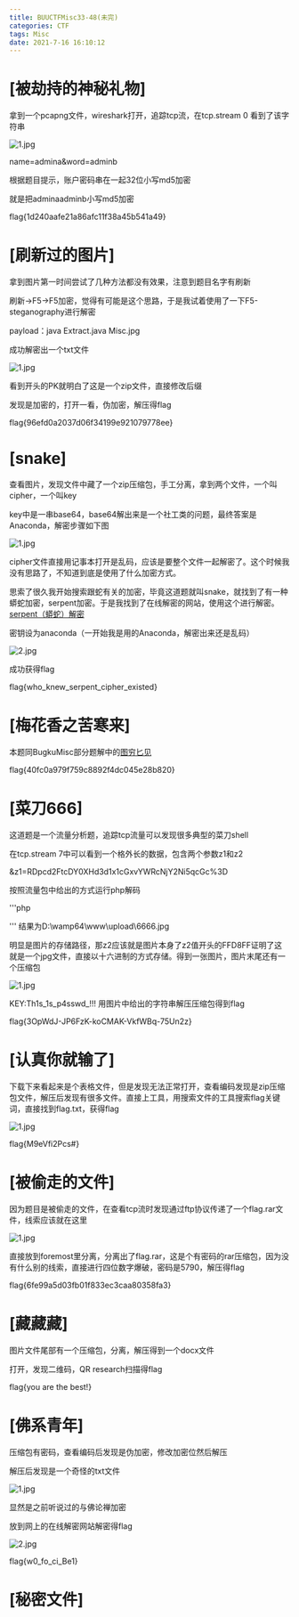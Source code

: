 ```yaml
---
title: BUUCTFMisc33-48(未完)
categories: CTF
tags: Misc
date: 2021-7-16 16:10:12
---
```

# [被劫持的神秘礼物]

拿到一个pcapng文件，wireshark打开，追踪tcp流，在tcp.stream 0 看到了该字符串

![1.jpg](https://i.loli.net/2021/07/16/iHfSYMgvFVpLU8q.jpg)

name=admina&word=adminb

根据题目提示，账户密码串在一起32位小写md5加密

就是把adminaadminb小写md5加密

flag{1d240aafe21a86afc11f38a45b541a49}









# [刷新过的图片]

拿到图片第一时间尝试了几种方法都没有效果，注意到题目名字有刷新

刷新->F5->F5加密，觉得有可能是这个思路，于是我试着使用了一下F5-steganography进行解密

payload：java Extract.java Misc.jpg

成功解密出一个txt文件

![1.jpg](https://i.loli.net/2021/07/16/iO1k2PcqrnusAvK.jpg)

看到开头的PK就明白了这是一个zip文件，直接修改后缀

发现是加密的，打开一看，伪加密，解压得flag

flag{96efd0a2037d06f34199e921079778ee}









# [snake]

查看图片，发现文件中藏了一个zip压缩包，手工分离，拿到两个文件，一个叫cipher，一个叫key

key中是一串base64，base64解出来是一个社工类的问题，最终答案是Anaconda，解密步骤如下图

![1.jpg](https://i.loli.net/2021/07/16/QYD7LN1w2PJp5Rq.jpg)

cipher文件直接用记事本打开是乱码，应该是要整个文件一起解密了。这个时候我没有思路了，不知道到底是使用了什么加密方式。

思索了很久我开始搜索跟蛇有关的加密，毕竟这道题就叫snake，就找到了有一种蟒蛇加密，serpent加密。于是我找到了在线解密的网站，使用这个进行解密。[serpent（蟒蛇）解密](http://serpent.online-domain-tools.com/)

密钥设为anaconda（一开始我是用的Anaconda，解密出来还是乱码）

![2.jpg](https://i.loli.net/2021/07/16/ayETCVguxYUvtAn.jpg)

成功获得flag

flag{who_knew_serpent_cipher_existed}









# [梅花香之苦寒来]

本题同BugkuMisc部分题解中的[图穷匕见](https://www.aerol1te.xyz/posts/ctf/BugkuMisc%E9%83%A8%E5%88%86%E9%A2%98%E8%A7%A3#%E5%9B%BE%E7%A9%B7%E5%8C%95%E7%8E%B0)

flag{40fc0a979f759c8892f4dc045e28b820}









# [菜刀666]

这道题是一个流量分析题，追踪tcp流量可以发现很多典型的菜刀shell

在tcp.stream 7中可以看到一个格外长的数据，包含两个参数z1和z2

&z1=RDpcd2FtcDY0XHd3d1x1cGxvYWRcNjY2Ni5qcGc%3D

按照流量包中给出的方式运行php解码

'''php
<?php 
	print(base64_decode(urldecode("RDpcd2FtcDY0XHd3d1x1cGxvYWRcNjY2Ni5qcGc%3D"))); 
?> 
'''
结果为D:\wamp64\www\upload\6666.jpg

明显是图片的存储路径，那z2应该就是图片本身了z2值开头的FFD8FF证明了这就是一个jpg文件，直接以十六进制的方式存储。得到一张图片，图片末尾还有一个压缩包

![1.jpg](https://i.loli.net/2021/07/16/vK9smeTpjPkBYDd.jpg)

KEY:Th1s_1s_p4sswd_!!!
用图片中给出的字符串解压压缩包得到flag

flag{3OpWdJ-JP6FzK-koCMAK-VkfWBq-75Un2z}









# [认真你就输了]

下载下来看起来是个表格文件，但是发现无法正常打开，查看编码发现是zip压缩包文件，解压后发现有很多文件。直接上工具，用搜索文件的工具搜索flag关键词，直接找到flag.txt，获得flag

![1.jpg](https://i.loli.net/2021/07/16/579zmL84ySMxusI.jpg)

flag{M9eVfi2Pcs#}









# [被偷走的文件]

因为题目是被偷走的文件，在查看tcp流时发现通过ftp协议传递了一个flag.rar文件，线索应该就在这里

![1.jpg](https://i.loli.net/2021/07/16/RUxJqoOtMB4csaY.jpg)

直接放到foremost里分离，分离出了flag.rar，这是个有密码的rar压缩包，因为没有什么别的线索，直接进行四位数字爆破，密码是5790，解压得flag

flag{6fe99a5d03fb01f833ec3caa80358fa3}









# [藏藏藏]

图片文件尾部有一个压缩包，分离，解压得到一个docx文件

打开，发现二维码，QR research扫描得flag

flag{you are the best!}









# [佛系青年]

压缩包有密码，查看编码后发现是伪加密，修改加密位然后解压

解压后发现是一个奇怪的txt文件

![1.jpg](https://i.loli.net/2021/07/16/UdmigHcTlSIo2fq.jpg)

显然是之前听说过的与佛论禅加密

放到网上的在线解密网站解密得flag

![2.jpg](https://i.loli.net/2021/07/16/UJ6obOfLt1RxEqF.jpg)

flag{w0_fo_ci_Be1}









# [秘密文件]
